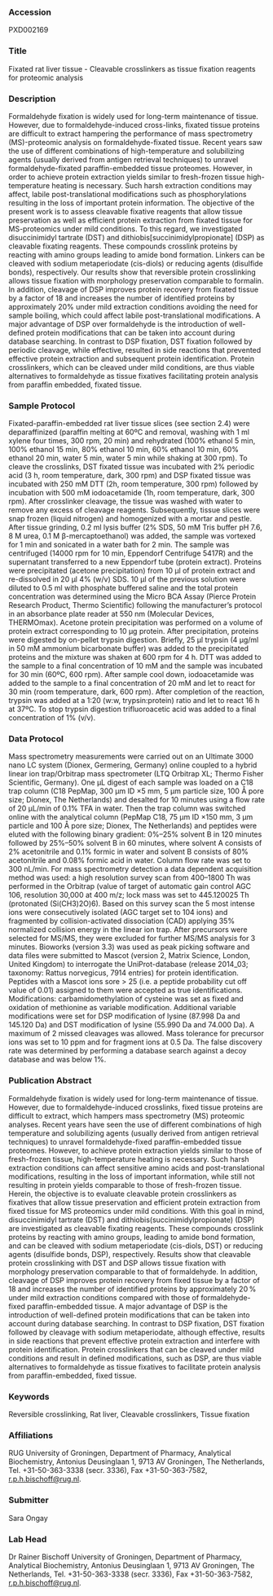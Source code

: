 ### Accession
PXD002169

### Title
Fixated rat liver tissue -  Cleavable crosslinkers as tissue fixation reagents for proteomic analysis

### Description
Formaldehyde fixation is widely used for long-term maintenance of tissue. However, due to formaldehyde-induced cross-links, fixated tissue proteins are difficult to extract hampering the performance of mass spectrometry (MS)-proteomic analysis on formaldehyde-fixated tissue. Recent years saw the use of different combinations of high-temperature and solubilizing agents (usually derived from antigen retrieval techniques) to unravel formaldehyde-fixated paraffin-embedded tissue proteomes. However, in order to achieve protein extraction yields similar to fresh-frozen tissue high-temperature heating is necessary. Such harsh extraction conditions may affect, labile post-translational modifications such as phosphorylations resulting in the loss of important protein information. The objective of the present work is to assess cleavable fixative reagents that allow tissue preservation as well as efficient protein extraction from fixated tissue for MS-proteomics under mild conditions. To this regard, we investigated disuccinimidyl tartrate (DST) and dithiobis[succinimidylpropionate] (DSP) as cleavable fixating reagents. These compounds crosslink proteins by reacting with amino groups leading to amide bond formation. Linkers can be cleaved with sodium metaperiodate (cis-diols) or reducing agents (disulfide bonds), respectively. Our results show that reversible protein crosslinking allows tissue fixation with morphology preservation comparable to formalin. In addition, cleavage of DSP improves protein recovery from fixated tissue by a factor of 18 and increases the number of identified proteins by approximately 20% under mild extraction conditions avoiding the need for sample boiling, which could affect labile post-translational modifications. A major advantage of DSP over formaldehyde is the introduction of well-defined protein modifications that can be taken into account during database searching. In contrast to DSP fixation, DST fixation followed by periodic cleavage, while effective, resulted in side reactions that prevented effective protein extraction and subsequent protein identification. Protein crosslinkers, which can be cleaved under mild conditions, are thus viable alternatives to formaldehyde as tissue fixatives facilitating protein analysis from paraffin embedded, fixated tissue.

### Sample Protocol
Fixated-paraffin-embedded rat liver tissue slices (see section 2.4) were deparaffinized (paraffin melting at 60ºC and removal, washing with 1 ml xylene four times, 300 rpm, 20 min) and rehydrated (100% ethanol 5 min, 100% ethanol 15 min, 80% ethanol 10 min, 60% ethanol 10 min, 60% ethanol 20 min, water 5 min, water 5 min while shaking at 300 rpm). To cleave the crosslinks, DST fixated tissue was incubated with 2% periodic acid (3 h, room temperature, dark, 300 rpm) and DSP fixated tissue was incubated with 250 mM DTT (2h, room temperature, 300 rpm) followed by incubation with 500 mM iodoacetamide (1h, room temperature, dark, 300 rpm). After crosslinker cleavage, the tissue was washed with water to remove any excess of cleavage reagents. Subsequently, tissue slices were snap frozen (liquid nitrogen) and homogenized with a mortar and pestle. After tissue grinding, 0.2 ml lysis buffer (2% SDS, 50 mM Tris buffer pH 7.6, 8 M urea, 0.1 M β-mercaptoethanol) was added, the sample was vortexed for 1 min and sonicated in a water bath for 2 min. The sample was centrifuged (14000 rpm for 10 min, Eppendorf Centrifuge 5417R) and the supernatant transferred to a new Eppendorf tube (protein extract). Proteins were precipitated (acetone precipitation) from 10 µl of protein extract and re-dissolved in 20 µl 4% (w/v) SDS. 10 µl of the previous solution were diluted to 0.5 ml with phosphate buffered saline and the total protein concentration was determined using the Micro BCA Assay (Pierce Protein Research Product, Thermo Scientific) following the manufacturer’s protocol in an absorbance plate reader at 550 nm (Molecular Devices, THERMOmax). Acetone protein precipitation was performed on a volume of protein extract corresponding to 10 µg protein. After precipitation, proteins were digested by on-pellet trypsin digestion. Briefly, 25 µl trypsin (4 µg/ml in 50 mM ammonium bicarbonate buffer) was added to the precipitated proteins and the mixture was shaken at 600 rpm for 4 h. DTT was added to the sample to a final concentration of 10 mM and the sample was incubated for 30 min (60ºC, 600 rpm). After sample cool down, iodoacetamide was added to the sample to a final concentration of 20 mM and let to react for 30 min (room temperature, dark, 600 rpm). After completion of the reaction, trypsin was added at a 1:20 (w:w, trypsin:protein) ratio and let to react 16 h at 37ºC. To stop trypsin digestion trifluoroacetic acid was added to a final concentration of 1% (v/v).

### Data Protocol
Mass spectrometry measurements were carried out on an Ultimate 3000 nano LC system (Dionex, Germering, Germany) online coupled to a hybrid linear ion trap/Orbitrap mass spectrometer (LTQ Orbitrap XL; Thermo Fisher Scientific, Germany). One µL digest of each sample was loaded on a C18 trap column (C18 PepMap, 300 µm ID ×5 mm, 5 µm particle size, 100 Å pore size; Dionex, The Netherlands) and desalted for 10 minutes using a flow rate of 20 µL/min of 0.1% TFA in water. Then the trap column was switched online with the analytical column (PepMap C18, 75 µm ID ×150 mm, 3 µm particle and 100 Å pore size; Dionex, The Netherlands) and peptides were eluted with the following binary gradient: 0%–25% solvent B in 120 minutes followed by 25%–50% solvent B in 60 minutes, where solvent A consists of 2% acetonitrile and 0.1% formic in water and solvent B consists of 80% acetonitrile and 0.08% formic acid in water. Column flow rate was set to 300 nL/min. For mass spectrometry detection a data dependent acquisition method was used: a high resolution survey scan from 400–1800 Th was performed in the Orbitrap (value of target of automatic gain control AGC 106, resolution 30,000 at 400 m/z; lock mass was set to 445.120025 Th (protonated (Si(CH3)2O)6). Based on this survey scan the 5 most intense ions were consecutively isolated (AGC target set to 104 ions) and fragmented by collision-activated dissociation (CAD) applying 35% normalized collision energy in the linear ion trap. After precursors were selected for MS/MS, they were excluded for further MS/MS analysis for 3 minutes.   Bioworks (version 3.3) was used as peak picking software and data files were submitted to Mascot (version 2, Matrix Science, London, United Kingdom) to interrogate the UniProt-database (release 2014_03; taxonomy: Rattus norvegicus, 7914 entries) for protein identification. Peptides with a Mascot ions sore > 25 (i.e. a peptide probability cut off value of 0.01) assigned to them were accepted as true identifications. Modifications: carbamidomethylation of cysteine was set as fixed and oxidation of methionine as variable modification. Additional variable modifications were set for DSP modification of lysine (87.998 Da and 145.120 Da) and DST modification of lysine (55.990 Da and 74.000 Da). A maximum of 2 missed cleavages was allowed. Mass tolerance for precursor ions was set to 10 ppm and for fragment ions at 0.5 Da. The false discovery rate was determined by performing a database search against a decoy database and was below 1%.

### Publication Abstract
Formaldehyde fixation is widely used for long-term maintenance of tissue. However, due to formaldehyde-induced crosslinks, fixed tissue proteins are difficult to extract, which hampers mass spectrometry (MS) proteomic analyses. Recent years have seen the use of different combinations of high temperature and solubilizing agents (usually derived from antigen retrieval techniques) to unravel formaldehyde-fixed paraffin-embedded tissue proteomes. However, to achieve protein extraction yields similar to those of fresh-frozen tissue, high-temperature heating is necessary. Such harsh extraction conditions can affect sensitive amino acids and post-translational modifications, resulting in the loss of important information, while still not resulting in protein yields comparable to those of fresh-frozen tissue. Herein, the objective is to evaluate cleavable protein crosslinkers as fixatives that allow tissue preservation and efficient protein extraction from fixed tissue for MS proteomics under mild conditions. With this goal in mind, disuccinimidyl tartrate (DST) and dithiobis(succinimidylpropionate) (DSP) are investigated as cleavable fixating reagents. These compounds crosslink proteins by reacting with amino groups, leading to amide bond formation, and can be cleaved with sodium metaperiodate (cis-diols, DST) or reducing agents (disulfide bonds, DSP), respectively. Results show that cleavable protein crosslinking with DST and DSP allows tissue fixation with morphology preservation comparable to that of formaldehyde. In addition, cleavage of DSP improves protein recovery from fixed tissue by a factor of 18 and increases the number of identified proteins by approximately 20&#x2009;% under mild extraction conditions compared with those of formaldehyde-fixed paraffin-embedded tissue. A major advantage of DSP is the introduction of well-defined protein modifications that can be taken into account during database searching. In contrast to DSP fixation, DST fixation followed by cleavage with sodium metaperiodate, although effective, results in side reactions that prevent effective protein extraction and interfere with protein identification. Protein crosslinkers that can be cleaved under mild conditions and result in defined modifications, such as DSP, are thus viable alternatives to formaldehyde as tissue fixatives to facilitate protein analysis from paraffin-embedded, fixed tissue.

### Keywords
Reversible crosslinking, Rat liver, Cleavable crosslinkers, Tissue fixation

### Affiliations
RUG
University of Groningen, Department of Pharmacy, Analytical Biochemistry, Antonius Deusinglaan 1, 9713 AV Groningen, The Netherlands, Tel. +31-50-363-3338 (secr. 3336), Fax +31-50-363-7582, r.p.h.bischoff@rug.nl.

### Submitter
Sara Ongay

### Lab Head
Dr Rainer Bischoff
University of Groningen, Department of Pharmacy, Analytical Biochemistry, Antonius Deusinglaan 1, 9713 AV Groningen, The Netherlands, Tel. +31-50-363-3338 (secr. 3336), Fax +31-50-363-7582, r.p.h.bischoff@rug.nl.


